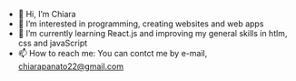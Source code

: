 - 👋 Hi, I’m Chiara
- 👀 I’m interested in programming, creating websites and web apps
- 🌱 I’m currently learning React.js and improving my general skills in htlm, css and javaScript
- 📫 How to reach me: You can contct me by e-mail, chiarapanato22@gmail.com

<!---
Chiara-pnt/Chiara-pnt is a ✨ special ✨ repository because its `README.md` (this file) appears on your GitHub profile.
You can click the Preview link to take a look at your changes.
--->
